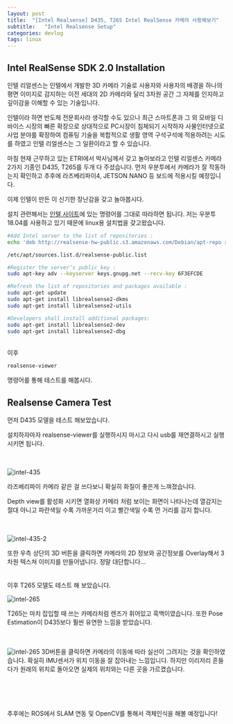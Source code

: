 ```yaml
---
layout: post
title:  "[Intel Realsense] D435, T265 Intel RealSense 카메라 사용해보기"
subtitle:   "Intel Realsense Setup"
categories: devlog
tags: linux
---
```


## Intel RealSense SDK 2.0 Installation


인텔 리얼센스는 인텔에서 개발한 3D 카메라 기술로 사용자와 사용자의 배경을 하나의 평면 이미지로 감지하는 이전 세대의 2D 카메라와 달리 3차원 공간 그 자체를 인지하고 깊이감을 이해할 수 있는 기술입니다.


인텔이라 하면 반도체 전문회사라 생각할 수도 있으나 최근 스마트폰과 그 외 모바일 디바이스 시장의 빠른 확장으로 상대적으로 PC시장이 침체되기 시작하자 사물인터넷으로 사업 분야를 확장하여 컴퓨팅 기술을 복합적으로 생활 영역 구석구석에 적용하려는 시도를 하였고 인텔 리얼센스는 그 일환이라고 할 수 있습니다.

마침 현재 근무하고 있는 ETRI에서 박사님께서 갖고 놀아보라고  인텔 리얼센스 카메라 2가지 기종인 D435, T265를  두개 다 주셨습니다. 
먼저 우분투에서 카메라가 잘 작동하는지 확인하고 추후에 라즈베리파이4, JETSON NANO 등 보드에 적용시킬 예정입니다.

이제 인텔이 만든 이 신기한 장난감을 갖고 놀아봅시다. 

설치 관련해서는 [인텔 사이트]에 있는 명령어를 그대로 따라하면 됩니다. 저는 우분투 18.04를 사용하고 있기 때문에 linux용 설치법을 갖고왔습니다.

```sh
#Add Intel server to the list of repositories :
echo 'deb http://realsense-hw-public.s3.amazonaws.com/Debian/apt-repo xenial main' | sudo tee /etc/apt/sources.list.d/realsense-public.list

/etc/apt/sources.list.d/realsense-public.list

#Register the server’s public key :
sudo apt-key adv --keyserver keys.gnupg.net --recv-key 6F3EFCDE

#Refresh the list of repositories and packages available :
sudo apt-get update
sudo apt-get install librealsense2-dkms
sudo apt-get install librealsense2-utils

#Developers shall install additional packages:
sudo apt-get install librealsense2-dev
sudo apt-get install librealsense2-dbg
```
<br/>
이후 

```sh
realsense-viewer
```

명령어를 통해 테스트를 해봅시다. 
<br/>


## Realsense Camera Test

먼저 D435 모델을 테스트 해보았습니다.

설치하자마자 realsense-viewer를 실행하시지 마시고 다시 usb를 재연결하시고 실행시키면 됩니다.
<br/>
<br/>
<br/>

![intel-435](https://i.ibb.co/PGpGX5r/435-1.png)

라즈베리파이 카메라 같은 걸 쓰다보니 확실히 화질이 좋은게 느껴졌습니다. 

Depth view를 활성화 시키면 열화상 카메라 처럼 보이는 화면이 나타나는데 열감지는 절대 아니고 파란색일 수록 가까운거리 이고 빨간색일 수록 먼 거리를 감지 합니다. 
<br/>
<br/>
<br/>

![intel-435-2](https://i.ibb.co/9HKpQKX/435-2.png)

또한 우측 상단의 3D 버튼을 클릭하면  카메라의 2D 정보와 공간정보를 Overlay해서 3차원 텍스쳐 이미지를 만들어냅니다. 정말 대단합니다...
<br/>
<br/>
<br/>
이후 T265 모델도 테스트 해 보았습니다.
 <br/>
 
![intel-265](https://i.ibb.co/hYv7KqD/265-1.png)

T265는 마치 잡입할 때 쓰는 카메라처럼 렌즈가 휘어있고 흑백이였습니다. 
또한 Pose Estimation이 D435보다 훨씬 유연한 느낌을 받았습니다.
 <br/>
 <br/>
 <br/>
 
 ![intel-265](https://i.ibb.co/zn1pPhZ/265-2.png)
 3D버튼을 클릭하면 카메라의 이동에 따라 실선이 그려지는 것을 확인하였습니다.
 확실히 IMU센서가 위치 이동을 잘 잡아내는 느낌입니다. 하지만 이리저리 흔들다가 원래의 위치로 돌아오면 실제의 위치와는 다른 곳을 가르켰습니다. 
 
 <br/>
 <br/>
 <br/>
 <br/>
 추후에는  ROS에서 SLAM 연동 및 OpenCV를 통해서 객체인식을 해볼 예정입니다!
 
 

[인텔 사이트]: https://www.intelrealsense.com/sdk-2/
